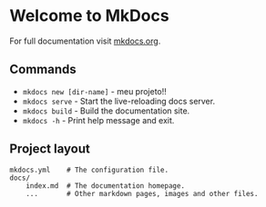 # Welcome to MkDocs

For full documentation visit [mkdocs.org](https://www.mkdocs.org).

## Commands

* `mkdocs new [dir-name]` - meu projeto!!
* `mkdocs serve` - Start the live-reloading docs server.
* `mkdocs build` - Build the documentation site.
* `mkdocs -h` - Print help message and exit.

## Project layout

    mkdocs.yml    # The configuration file.
    docs/
        index.md  # The documentation homepage.
        ...       # Other markdown pages, images and other files.
